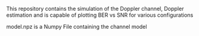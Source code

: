 This repository contains the simulation of the Doppler channel, Doppler estimation and is capable of plotting BER vs SNR for various configurations

model.npz is a Numpy File containing the channel model

